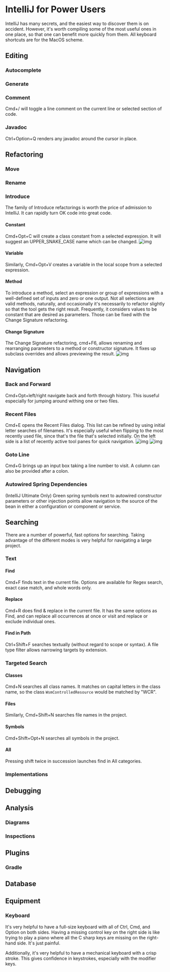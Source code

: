 # IntelliJ for Power Users
IntelliJ has many secrets, and the easiest way to discover them is on accident. However, it's worth
compiling some of the most useful ones in one place, so that one can benefit more quickly from them.
All keyboard shortcuts are for the MacOS scheme.

## Editing
### Autocomplete
### Generate
### Comment
Cmd+/ will toggle a line comment on the current line or selected section of code.
### Javadoc
Ctrl+Option+Q renders any javadoc around the cursor in place. 
## Refactoring
### Move
### Rename

### Introduce
The family of Introduce refactorings is worth the price of admission to IntelliJ. It can rapidly turn
OK code into great code.
#### Constant
Cmd+Opt+C will create a class constant from a selected expression. It will suggest an UPPER_SNAKE_CASE
name which can be changed.
![img](./images/intellij/introduce_constant.png)
#### Variable
Similarly, Cmd+Opt+V creates a variable in the local scope from a selected expression.
#### Method
To introduce a method, select an expression or group of expressions with a well-defined set of inputs
and zero or one output. Not all selections are valid methods, naturally, and occasionally it's necessarily
to refactor slightly so that the tool gets the right result. Frequently, it considers values to be constant
that are desired as parameters. Those can be fixed with the Change Signature refactoring.

#### Change Signature
The Change Signature refactoring, cmd+F6, allows renaming and rearranging parameters to a method or
constructor signature. It fixes up subclass overrides and allows previewing the result.
![img](./images/intellij/change_signature.png)

## Navigation
### Back and Forward
Cmd+Opt+left/right navigate back and forth through history. This isuseful especially for jumping around
withing one or two files.
### Recent Files
Cmd+E opens the Recent Files dialog. This list can be refined by using initial letter searches of filenames.
It's especially useful when flipping to the most recently used file, since that's the file that's selected
initially. On the left side is a list of recently active tool panes for quick navigation.
![img](./images/intellij/recent_files_list.png)
![img](./images/intellij/recent_files_selection.png)
### Goto Line
Cmd+G brings up an input box taking a line number to visit. A column can also be provided after a colon.
### Autowired Spring Dependencies
(IntelliJ Ultimate Only) Green spring symbols next to autowired constructor parameters or other injection
points allow navigation to the source of the bean in either a configuration or component or service. 
## Searching
There are a number of powerful, fast options for searching. Taking advantage of the different modes
is very helpful for navigating a large project.
### Text
#### Find
Cmd+F finds text in the current file. Options are available for Regex search, exact case match, and
whole words only.
#### Replace
Cmd+R does find & replace in the current file. It has the same options as Find, and can replace all
occurrences at once or visit and replace or exclude individual ones.
#### Find in Path
Ctrl+Shift+F searches textually (without regard to scope or syntax). A file type filter allows narrowing
targets by extension. 
### Targeted Search
#### Classes
Cmd+N searches all class names. It matches on capital letters in the class name, so the class
`WsmControlledResource` would be matched by "WCR".
#### Files
Similarly, Cmd+Shift+N searches file names in the project.
#### Symbols
Cmd+Shift+Opt+N searches all symbols in the project.
#### All
Pressing shift twice in succession launches find in All categories.
### Implementations

## Debugging

## Analysis
### Diagrams
### Inspections

## Plugins
### Gradle

## Database

## Equipment
### Keyboard
It's very helpful to have a full-size keyboard with all of Ctrl, Cmd, and Option on both sides. Having
a missing control key on the right side is like trying to play a piano where all the C sharp keys are missing
on the right-hand side. It's just painful.

Additionally, it's very helpful to have a mechanical keyboard with a crisp stroke. This gives confidence
in keystrokes, especially with the modifier keys.
